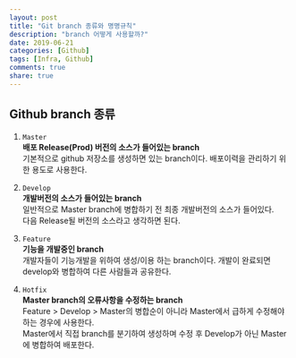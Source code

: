 ```yaml
---
layout: post
title: "Git branch 종류와 명명규칙"
description: "branch 어떻게 사용할까?"
date: 2019-06-21
categories: [Github]
tags: [Infra, Github]
comments: true
share: true
---
```


## Github branch 종류
1. `Master`   
**배포 Release(Prod) 버전의 소스가 들어있는 branch**  
기본적으로 github 저장소를 생성하면 있는 branch이다. 배포이력을 관리하기 위한 용도로 사용한다.

2. `Develop`  
**개발버전의 소스가 들어있는 branch**  
일반적으로 Master branch에 병합하기 전 최종 개발버전의 소스가 들어있다.  
다음 Release될 버전의 소스라고 생각하면 된다.

3. `Feature`  
**기능을 개발중인 branch**  
개발자들이 기능개발을 위하여 생성/이용 하는 branch이다. 개발이 완료되면 develop와 병합하여 다른 사람들과 공유한다.  

4. `Hotfix`  
**Master branch의 오류사항을 수정하는 branch**  
Feature > Develop > Master의 병합순이 아니라 Master에서 급하게 수정해야하는 경우에 사용한다.  
Master에서 직접 branch를 분기하여 생성하며 수정 후 Develop가 아닌 Master에 병합하여 배포한다.  